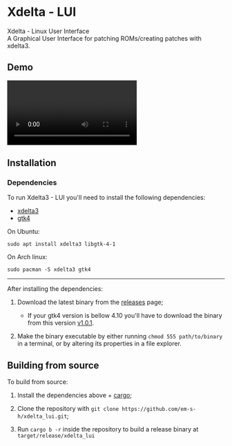 # Xdelta - LUI

Xdelta - Linux User Interface <br> 
A Graphical User Interface for patching ROMs/creating patches with xdelta3.

## Demo

![Apply patch demo mp4](./assets/xd_demo.mp4)

## Installation

<!-- {{{ -->

### Dependencies

<!-- {{{ -->

To run Xdelta3 - LUI you'll need to install the following dependencies:

- [xdelta3](https://github.com/jmacd/xdelta)
- [gtk4](https://www.gtk.org/docs/installations/)

On Ubuntu:
```shell
sudo apt install xdelta3 libgtk-4-1
```

On Arch linux:
```shell
sudo pacman -S xdelta3 gtk4
```

<!-- }}} -->

---

After installing the dependencies:

1. Download the latest binary from the [releases](https://github.com/em-s-h/xdelta_lui/releases) page;
    - If your gtk4 version is bellow 4.10 you'll have to download the binary from this version
    [v1.0.1](https://github.com/em-s-h/xdelta_lui/releases/tag/v1.0.1).

2. Make the binary executable by either running `chmod 555 path/to/binary` in a terminal, or by
altering its properties in a file explorer.

<!-- }}} -->

## Building from source

<!-- {{{ -->

To build from source: 

1. Install the dependencies above + [cargo](https://doc.rust-lang.org/book/ch01-03-hello-cargo.html);

2. Clone the repository with `git clone https://github.com/em-s-h/xdelta_lui.git`;

3. Run `cargo b -r` inside the repository to build a release binary at `target/release/xdelta_lui`

<!-- }}} -->
